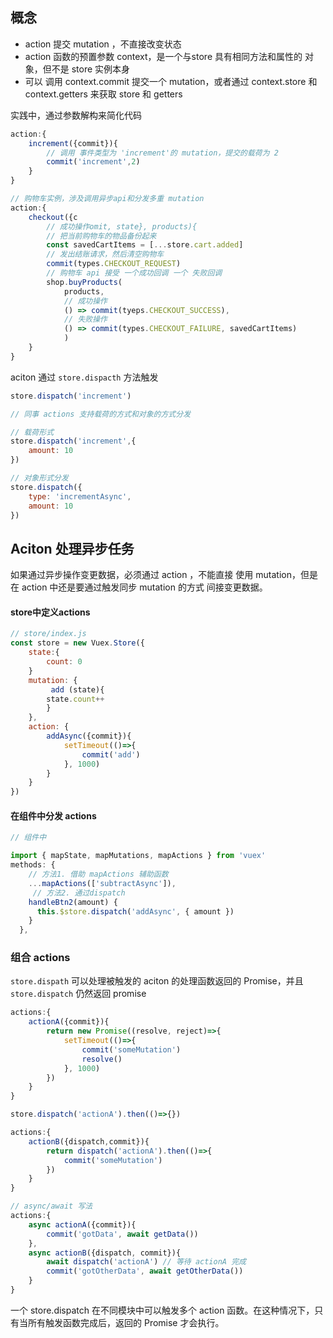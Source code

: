 ## 概念

- action 提交 mutation ，不直接改变状态
- action 函数的预置参数 context，是一个与store 具有相同方法和属性的 对象，但不是 store 实例本身
- 可以 调用 context.commit 提交一个 mutation，或者通过 context.store 和 context.getters 来获取 store 和 getters

实践中，通过参数解构来简化代码
```js
action:{
    increment({commit}){
        // 调用 事件类型为 'increment'的 mutation，提交的载荷为 2
        commit('increment',2) 
    }
}

// 购物车实例，涉及调用异步api和分发多重 mutation
action:{
    checkout({c
        // 成功操作omit, state}, products){
        // 把当前购物车的物品备份起来
        const savedCartItems = [...store.cart.added]
        // 发出结账请求，然后清空购物车
        commit(types.CHECKOUT_REQUEST)
        // 购物车 api 接受 一个成功回调 一个 失败回调
        shop.buyProducts(
            products,
            // 成功操作
            () => commit(tyeps.CHECKOUT_SUCCESS),
            // 失败操作
            () => commit(types.CHECKOUT_FAILURE, savedCartItems)
            )
    }
}
```

aciton 通过 `store.dispacth` 方法触发
```js
store.dispatch('increment')

// 同事 actions 支持载荷的方式和对象的方式分发

// 载荷形式
store.dispatch('increment',{
    amount: 10
})

// 对象形式分发
store.dispatch({
    type: 'incrementAsync',
    amount: 10
})
```

## Aciton 处理异步任务

如果通过异步操作变更数据，必须通过 action ，不能直接 使用 mutation，但是在 action 中还是要通过触发同步 mutation 的方式 间接变更数据。

#### store中定义actions
```js
// store/index.js
const store = new Vuex.Store({
    state:{
        count: 0
    }
    mutation: {
   		 add (state){
        state.count++
    	}
    },
    action: {
        addAsync({commit}){
            setTimeout(()=>{
                commit('add')
            }, 1000)
        }
    }
})
```

#### 在组件中分发 actions

```js
// 组件中

import { mapState, mapMutations, mapActions } from 'vuex'
methods: {
	// 方法1. 借助 mapActions 辅助函数
    ...mapActions(['subtractAsync']),
     // 方法2. 通过dispatch
    handleBtn2(amount) {
      this.$store.dispatch('addAsync', { amount })
    }
  },
```

### 组合 actions

`store.dispath` 可以处理被触发的 aciton 的处理函数返回的 Promise，并且 `store.dispatch` 仍然返回 promise
```js
actions:{
    actionA({commit}){
        return new Promise((resolve, reject)=>{
            setTimeout(()=>{
                commit('someMutation')
                resolve()
            }, 1000)
        })
    }
}
```
```js
store.dispatch('actionA').then(()=>{})
```

```js
actions:{
    actionB({dispatch,commit}){
        return dispatch('actionA').then(()=>{
            commit('someMutation')
        })
    }
}

// async/await 写法
actions:{
    async actionA({commit}){
        commit('gotData', await getData())
    },
    async actionB({dispatch, commit}){
        await dispatch('actionA') // 等待 actionA 完成
        commit('gotOtherData', await getOtherData())
    }
}
```

一个 store.dispatch 在不同模块中可以触发多个 action 函数。在这种情况下，只有当所有触发函数完成后，返回的 Promise 才会执行。